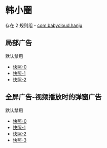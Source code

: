 # 韩小圈

存在 2 规则组 - [com.babycloud.hanju](/src/apps/com.babycloud.hanju.ts)

## 局部广告

默认禁用

- [快照-0](https://i.gkd.li/i/13628282)
- [快照-1](https://i.gkd.li/i/13670721)
- [快照-2](https://i.gkd.li/i/13849929)

## 全屏广告-视频播放时的弹窗广告

默认禁用

- [快照-0](https://i.gkd.li/i/13800123)
- [快照-1](https://i.gkd.li/i/13972345)
- [快照-2](https://i.gkd.li/i/14048532)
- [快照-3](https://i.gkd.li/i/14048302)
